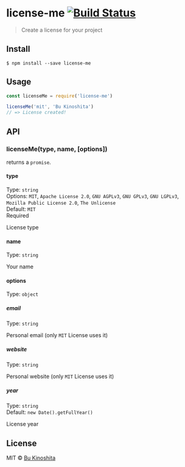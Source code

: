 # license-me [![Build Status](https://travis-ci.org/bukinoshita/license-me.svg?branch=master)](https://travis-ci.org/bukinoshita/license-me)

> Create a license for your project


## Install

```
$ npm install --save license-me
```


## Usage
```js
const licenseMe = require('license-me')

licenseMe('mit', 'Bu Kinoshita')
// => License created!
```


## API

### licenseMe(type, name, [options])

returns a `promise`.

#### type

Type: `string`<br/>
Options: `MIT`, `Apache License 2.0`, `GNU AGPLv3`, `GNU GPLv3`, `GNU LGPLv3`, `Mozilla Public License 2.0`, `The Unlicense`<br/>
Default: `MIT`<br/>
Required

License type

#### name

Type: `string`<br/>

Your name

#### options

Type: `object`

##### email

Type: `string`<br/>

Personal email (only `MIT` License uses it)

##### website

Type: `string`<br/>

Personal website (only `MIT` License uses it)

##### year

Type: `string`<br/>
Default: `new Date().getFullYear()`<br/>

License year


## License

MIT © [Bu Kinoshita](https://bukinoshita.io)
